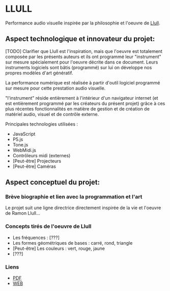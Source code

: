 # LLULL
Performance audio visuelle inspirée par la philosophie et l'oeuvre de [Llull](https://en.wikipedia.org/wiki/Ramon_Llull).

## Aspect technologique et innovateur du projet:

[TODO] Clarifier que Llull est l'inspiration, mais que l'oeuvre est totalement composée par les présents auteurs et ils ont programmé leur "instrument" sur mesure spécialement pour l'oeuvre décrite dans ce document. Leurs instruments logiciels sont bâtis (programmé) sur lui on développe nos propres modèles d'art génératif.

La performance numérique est réalisée à partir d'outil logiciel programmé sur mesure pour cette prestation audio visuelle.

"l'instrument" réside entièrement à l'intérieur d'un navigateur internet (et est entièrement programmé par les créateurs du présent projet) grâce à ces plus récentes fonctionnalités en matière de gestion et de création de matériel audio, visuel et de contrôle externe.

Principales technologies utilisées :
* JavaScript
* P5.js
* Tone.js
* WebMidi.js
* Contrôleurs midi (externes)
* [Peut-être] Projecteurs
* [Peut-être] Caméras

## Aspect conceptuel du projet:

### Brève biographie et lien avec la programmation et l'art
Le projet suit une ligne directrice directement inspirée de la vie et l'oeuvre de Ramon Llull...

### Concepts tirés de l'oeuvre de Llull

* Les fréquences : [???]
* Les formes géométriques de bases : carré, rond, triangle
* [Peut-être] Les couleurs : vert, rouge, jaune
* [???]

### Liens
* [PDF](PDF/dialogos_broschure-en_digital.pdf)
* [WEB](WEB/Websites.md)
